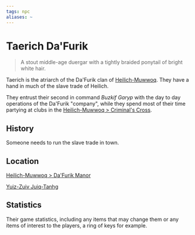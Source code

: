 ```yaml
---
tags: npc
aliases: ~
---
```


# Taerich Da'Furik

 > 
 > A stout middle-age duergar with a tightly braided ponytail of bright white hair.

Taerich is the atriarch of the Da'Furik clan of [Heilich-Muwwoq](..\..\..\..\Notes%20on%20the%20Multiverse\Inner\Underdark\Locations%20&%20Holdings\Heilich-Muwwoq.md). They have a hand in much of the slave trade of Heilich.

They entrust their second in command *Buzkif Garyp* with the day to day operations of the Da'Furik "company", while they spend most of their time partying at clubs in the [Heilich-Muwwoq > Criminal's Cross](..\..\..\..\Notes%20on%20the%20Multiverse\Inner\Underdark\Locations%20&%20Holdings\Heilich-Muwwoq.md#criminal-s-cross).

## History

Someone needs to run the slave trade in town.

## Location

[Heilich-Muwwoq > Da'Furik Manor](..\..\..\..\Notes%20on%20the%20Multiverse\Inner\Underdark\Locations%20&%20Holdings\Heilich-Muwwoq.md#da-furik-manor)

[Yuiz-Zuiv Juiq-Tanhg](..\..\..\..\Notes%20on%20the%20Multiverse\Inner\Underdark\Locations%20&%20Holdings\Heilich-Muwwoq.md#criminal-s-cross)

## Statistics

Their game statistics, including any items that may change them or any items of interest to the players, a ring of keys for example.
